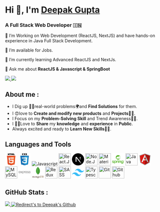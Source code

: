 <p align="center"> <h1>  Hi 👋, I'm <a href="https://github.com/deepakguptabvp" target="blank">Deepak Gupta</a> </h1>
<h3>A Full Stack Web Developer &#127470;&#127475</h3>
</p>
<p>
<!--   <a target="_blank" align="center">
  <img align="right" top="300" height="300" width="400" alt="image" src="https://www.tatvasoft.com/blog/wp-content/uploads/2022/07/Why-Use-React.jpg">
</a>  -->

</p>


 🌱 I’m Working on Web Development (ReactJS, NextJS) and have hands-on experience in Java Full Stack Development.

 🤝 I’m available for Jobs.

 🌱 I’m currently learning Advanced ReactJS and NextJs.

 💬 Ask me about **ReactJS & Javascript & SpringBoot**



<a href="https://www.linkedin.com/in/deepak-gupta-057684141/">
  <img src="https://img.shields.io/badge/LinkedIn-0077B5?style=for-the-badge&logo=linkedin&logoColor=white"/> 
 </a> 

<a href="deepakgupta.150743@gmail.com">
  <img src="https://img.shields.io/badge/Gmail-D14836?style=for-the-badge&logo=gmail&logoColor=white"/>
</a>

## **About me** :

- I Dig up 🕵️‍♀️real-world problems🌍and **Find Solutions** for them.
- I 😍love to **Create and modify new products** and **Projects**👨‍💻.
- I Focus on my **Problem-Solving Skill** and Trend Awareness🕵️‍♀️.
- I 👨‍🏫Love to **Share** my **knowledge** and **experience** in **Public**.
- Always excited and ready to **Learn New Skills👨‍🎓**.

## **Languages and Tools**
<p>
<img src="https://raw.githubusercontent.com/devicons/devicon/master/icons/html5/html5-original-wordmark.svg" title="HTML5" width="40px" height="40px">
<img src="https://raw.githubusercontent.com/devicons/devicon/master/icons/css3/css3-original-wordmark.svg" title="CSS3" width="40px" height="40px">
<img src="https://cdn.jsdelivr.net/gh/devicons/devicon/icons/javascript/javascript-original.svg" title="Javascript" width=40px heigth=50px >
<img src ="https://cdn.jsdelivr.net/gh/devicons/devicon/icons/react/react-original-wordmark.svg" title="React.Js" width="40px" height="40px">
<img src="https://github.com/devicons/devicon/blob/v2.15.1/icons/nextjs/nextjs-original.svg" title="Next.Js" width="40px" height="40px" >
<img src="https://cdn.jsdelivr.net/gh/devicons/devicon/icons/nodejs/nodejs-original.svg" title="Node.Js"  width="40px" height="40px" />
<img src="https://cdn.jsdelivr.net/gh/devicons/devicon/icons/materialui/materialui-original.svg"  title="Material-UI" width="40px" height="40px" />
<img src ="https://github.com/devicons/devicon/blob/v2.15.1/icons/spring/spring-original-wordmark.svg" title="Spring" width="40px" height="40px">
<img src="https://cdn.jsdelivr.net/gh/devicons/devicon/icons/java/java-original.svg" title="Java" width="40px" height="40px" />
<img src="https://github.com/devicons/devicon/blob/v2.15.1/icons/angularjs/angularjs-original.svg" title="Angular" width="40px" height="40px" />
<img src="https://cdn.jsdelivr.net/gh/devicons/devicon/icons/mysql/mysql-original-wordmark.svg" title="MySQL"  width="40px" height="40px" />
<img src="https://github.com/devicons/devicon/blob/v2.15.1/icons/express/express-original-wordmark.svg" title="Express.JS"  width="40px" height="40px" />
<img src="https://github.com/devicons/devicon/blob/v2.15.1/icons/mongodb/mongodb-original-wordmark.svg" title="MongoDB"  width="40px" height="40px" />
<img src="https://cdn.jsdelivr.net/gh/devicons/devicon/icons/redux/redux-original.svg" title="Redux"  width="40px" height="40px" />
<img src="https://cdn.jsdelivr.net/gh/devicons/devicon/icons/sass/sass-original.svg" title="SASS" width="40px" height="40px" />
<img src="https://github.com/devicons/devicon/blob/v2.15.1/icons/tailwindcss/tailwindcss-plain.svg" title="Tailwind CSS"  width="40px" height="40px" />
<img src="https://cdn.jsdelivr.net/gh/devicons/devicon/icons/typescript/typescript-original.svg" title="Typescript"  width="40px" height="40px" />
<img src ="https://cdn.jsdelivr.net/gh/devicons/devicon/icons/git/git-plain.svg" title="Git" width="40px" height="40px">
<img src="https://cdn.jsdelivr.net/gh/devicons/devicon/icons/github/github-original-wordmark.svg" title="Github" width="40px" height="40px"> 
<!-- <img src ="https://cdn.jsdelivr.net/gh/devicons/devicon/icons/vscode/vscode-original-wordmark.svg" title="VS Studio Code" width="35px" height="35px">
<img src="https://cdn.jsdelivr.net/gh/devicons/devicon/icons/android/android-original-wordmark.svg" title="Android" width="40px" height="40px" />         
<img src="https://cdn.jsdelivr.net/gh/devicons/devicon/icons/androidstudio/androidstudio-plain-wordmark.svg" title="Android-Studio" width="40px" height="40px"/> -->
</p>

## **GitHub Stats** :
<a href="https://github.com/deepakguptabvp">
<img width ="49%" src="https://github-readme-stats.vercel.app/api?username=deepakguptabvp&show_icons=true&theme=tokyonight"/>
</a>
  
<a href="https://github.com/deepakguptabvp">
<img width="49%" placeholder="GitHub streak" title="Redirect's to Deepak's Github" src="https://github-readme-streak-stats.herokuapp.com/?user=deepakguptabvp&theme=dark&theme=black-ice&stroke=0000" /></a>


<!-- ## **Projects** -->

<!-- BLOG-POST-LIST:START -->
<!-- 
- [Tesla Website Clone using ReactJS](https://tesla-clone-shyamtawli.netlify.app/)
- [Landing Page Responsive - dolla](https://dolla-responsive-shyamtawli.netlify.app/)
- [YouTube Clone using HTML & CSS](https://youtube-clone-shyamtawli.netlify.app/)
- [ToDo List using ReactJS](https://todo-react-shyamtawli.netlify.app/)
- [Crypto Price Tracker using ReactJS](https://crypto-price-shyamtawli.netlify.app/) -->
<!-- BLOG-POST-LIST:END -->
